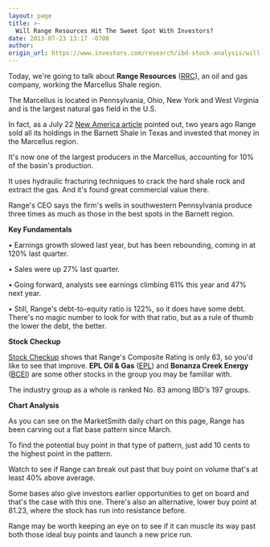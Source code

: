 ```yaml
---
layout: page
title: >-
  Will Range Resources Hit The Sweet Spot With Investors?
date: 2013-07-23 13:17 -0700
author: 
origin_url: https://www.investors.com/research/ibd-stock-analysis/will-range-resources-hit-the-sweet-spot-with-investors/
---
```





  

Today, we're going to talk about **Range Resources** ([RRC](https://research.investors.com/quote.aspx?symbol=RRC)), an oil and gas company, working the Marcellus Shale region.

  

The Marcellus is located in Pennsylvania, Ohio, New York and West Virginia and is the largest natural gas field in the U.S.

  

In fact, as a July 22 [New America article](http://news.investors.com/business-the-new-america/071913-664449-range-resources-and-cabot-oil-play-marcellus.htm) pointed out, two years ago Range sold all its holdings in the Barnett Shale in Texas and invested that money in the Marcellus region.

  

It's now one of the largest producers in the Marcellus, accounting for 10% of the basin's production.

  

It uses hydraulic fracturing techniques to crack the hard shale rock and extract the gas. And it's found great commercial value there.

  

Range's CEO says the firm's wells in southwestern Pennsylvania produce three times as much as those in the best spots in the Barnett region.

  

**Key Fundamentals**

  

• Earnings growth slowed last year, but has been rebounding, coming in at 120% last quarter.

  

• Sales were up 27% last quarter.

  

• Going forward, analysts see earnings climbing 61% this year and 47% next year.

  

• Still, Range's debt-to-equity ratio is 122%, so it does have some debt. There's no magic number to look for with that ratio, but as a rule of thumb the lower the debt, the better.

  

**Stock Checkup**

  

[Stock Checkup](http://research.investors.com/stock-checkup/nyse-range-resources-corp-rrc.aspx) shows that Range's Composite Rating is only 63, so you'd like to see that improve. **EPL Oil & Gas** ([EPL](https://research.investors.com/quote.aspx?symbol=EPL)) and **Bonanza Creek Energy** ([BCEI](https://research.investors.com/quote.aspx?symbol=BCEI)) are some other stocks in the group you may be familiar with.

  

The industry group as a whole is ranked No. 83 among IBD's 197 groups.

  

**Chart Analysis**

  

As you can see on the MarketSmith daily chart on this page, Range has been carving out a flat base pattern since March.

  

To find the potential buy point in that type of pattern, just add 10 cents to the highest point in the pattern.

  

Watch to see if Range can break out past that buy point on volume that's at least 40% above average.

  

Some bases also give investors earlier opportunities to get on board and that's the case with this one. There's also an alternative, lower buy point at 81.23, where the stock has run into resistance before.

  

Range may be worth keeping an eye on to see if it can muscle its way past both those ideal buy points and launch a new price run.




